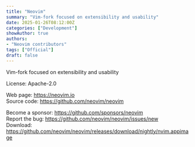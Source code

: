```yaml
---
title: "Neovim"
summary: "Vim-fork focused on extensibility and usability"
date: 2025-01-26T08:12:00Z
categories: ["Development"]
showAuthor: true
authors:
- "Neovim contributors"
tags: ["Official"]
draft: false
---
```


Vim-fork focused on extensibility and usability

License: Apache-2.0

Web page: <https://neovim.io>  
Source code: <https://github.com/neovim/neovim>

Become a sponsor: <https://github.com/sponsors/neovim>  
Report the bug: <https://github.com/neovim/neovim/issues/new>  
Download: <https://github.com/neovim/neovim/releases/download/nightly/nvim.appimage>
